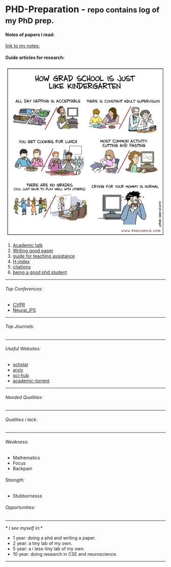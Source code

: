 # PHD-Preparation - <small>repo contains log of my PhD prep.</small>

#### Notes of papers i read:
[link to my notes:](https://docs.google.com/document/d/e/2PACX-1vSQZ_lz-oeNM0mCMnTdplOuXSPhCIB8V_i6csO14c_44Jf4BkoJXM4GZv1DxUloQqkZ58L5oNWxabwg/pub?embedded=true)



#### Guide articles for research:
![alt text](image.png)

1. [Academic talk](https://people.eecs.berkeley.edu/~jrs/speaking.html)
2. [Writing good paper](http://mri.beckman.illinois.edu/resources/good_paper.pdf)
3. [guide for teaching assistance](https://www.cs.jhu.edu/~jason/advice/how-to-ta.html)
4. [H-index](https://en.wikipedia.org/wiki/H-index)
5. [citations](https://en.wikipedia.org/wiki/Citation)
6. [being a good phd student](https://www.thesavvyscientist.com/tips-for-new-phd-students/)
---
###### Top Conferences:
- [CVPR](https://cvpr.thecvf.com/)
- [Neural_IPS](https://neurips.cc/)


---

###### Top Journals:
---

###### Useful Websites:
- [scholar](https://scholar.google.com/)
- [arxiv](https://arxiv.org/)
- [sci-hub](https://sci-hub.se/database)
- [academic-torrent](https://academictorrents.com/)

---

###### Needed Qualities:
---
###### Qualities i lack:
---
###### Weakness:
- Mathematics
- Focus
- Backpain




###### Strength:
- Stubbornesss


###### Opportunities:

---


_* I see myself in:*_

- 1 year: doing a phd and writing a paper.
- 2 year: a tiny lab of my own.
- 5 year: a i less-tiny lab of my own.
- 10 year: doing research in CSE and neuroscience.
---
